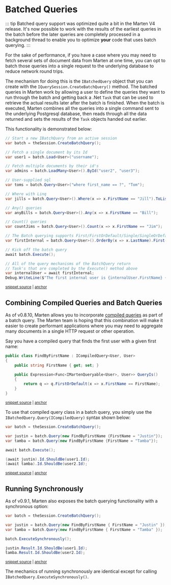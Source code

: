 # Batched Queries

::: tip
Batched query support was optimized quite a bit in the Marten V4 release. It's now possible to work with the results of the earliest
queries in the batch before the later queries are completely processed in a background thread to enable you to optimize **your**
code that uses batch querying.
:::

For the sake of performance, if you have a case where you may need to fetch several sets of document data from Marten
at one time, you can opt to batch those queries into a single request to the underlying database to reduce network round trips.

The mechanism for doing this is the `IBatchedQuery` object that you can create with the `IQuerySession.CreateBatchQuery()` method.
The batched queries in Marten work by allowing a user to define the queries they want to run through the batch and getting back
a .Net `Task` that can be used to retrieve the actual results later after the batch is finished. When the batch is executed,
Marten combines all the queries into a single command sent to the underlying Postgresql database, then reads through all
the data returned and sets the results of the `Task` objects handed out earlier.

This functionality is demonstrated below:

<!-- snippet: sample_using-batch-query -->
<a id='snippet-sample_using-batch-query'></a>
```cs
// Start a new IBatchQuery from an active session
var batch = theSession.CreateBatchQuery();

// Fetch a single document by its Id
var user1 = batch.Load<User>("username");

// Fetch multiple documents by their id's
var admins = batch.LoadMany<User>().ById("user2", "user3");

// User-supplied sql
var toms = batch.Query<User>("where first_name == ?", "Tom");

// Where with Linq
var jills = batch.Query<User>().Where(x => x.FirstName == "Jill").ToList();

// Any() queries
var anyBills = batch.Query<User>().Any(x => x.FirstName == "Bill");

// Count() queries
var countJims = batch.Query<User>().Count(x => x.FirstName == "Jim");

// The Batch querying supports First/FirstOrDefault/Single/SingleOrDefault() selectors:
var firstInternal = batch.Query<User>().OrderBy(x => x.LastName).First(x => x.Internal);

// Kick off the batch query
await batch.Execute();

// All of the query mechanisms of the BatchQuery return
// Task's that are completed by the Execute() method above
var internalUser = await firstInternal;
Debug.WriteLine($"The first internal user is {internalUser.FirstName} {internalUser.LastName}");
```
<sup><a href='https://github.com/JasperFx/marten/blob/master/src/Marten.Testing/Services/BatchedQuerying/batched_querying_acceptance_Tests.cs#L543-L575' title='Snippet source file'>snippet source</a> | <a href='#snippet-sample_using-batch-query' title='Start of snippet'>anchor</a></sup>
<!-- endSnippet -->

## Combining Compiled Queries and Batch Queries

As of v0.8.10, Marten allows you to incorporate [compiled queries](/guide/documents/querying/compiled-queries) as part of a batch query. The Marten team is hoping that this combination will make it easier to create performant applications where you may need to aggregate many documents in a single HTTP request or other operation.

Say you have a compiled query that finds the first user with a given first name:

<!-- snippet: sample_FindByFirstName -->
<a id='snippet-sample_findbyfirstname'></a>
```cs
public class FindByFirstName : ICompiledQuery<User, User>
{
    public string FirstName { get; set; }

    public Expression<Func<IMartenQueryable<User>, User>> QueryIs()
    {
        return q => q.FirstOrDefault(x => x.FirstName == FirstName);
    }
}
```
<sup><a href='https://github.com/JasperFx/marten/blob/master/src/Marten.Testing/Services/BatchedQuerying/batched_querying_acceptance_Tests.cs#L134-L144' title='Snippet source file'>snippet source</a> | <a href='#snippet-sample_findbyfirstname' title='Start of snippet'>anchor</a></sup>
<!-- endSnippet -->

To use that compiled query class in a batch query, you simply use the `IBatchedQuery.Query(ICompiledQuery)` syntax shown below:

<!-- snippet: sample_batch-query-with-compiled-queries -->
<a id='snippet-sample_batch-query-with-compiled-queries'></a>
```cs
var batch = theSession.CreateBatchQuery();

var justin = batch.Query(new FindByFirstName {FirstName = "Justin"});
var tamba = batch.Query(new FindByFirstName {FirstName = "Tamba"});

await batch.Execute();

(await justin).Id.ShouldBe(user1.Id);
(await tamba).Id.ShouldBe(user2.Id);
```
<sup><a href='https://github.com/JasperFx/marten/blob/master/src/Marten.Testing/Services/BatchedQuerying/batched_querying_acceptance_Tests.cs#L149-L159' title='Snippet source file'>snippet source</a> | <a href='#snippet-sample_batch-query-with-compiled-queries' title='Start of snippet'>anchor</a></sup>
<!-- endSnippet -->

## Running Synchronously

As of v0.9.1, Marten also exposes the batch querying functionality with a synchronous option:

<!-- snippet: sample_batch-query-with-compiled-queries-synchronously -->
<a id='snippet-sample_batch-query-with-compiled-queries-synchronously'></a>
```cs
var batch = theSession.CreateBatchQuery();

var justin = batch.Query(new FindByFirstName { FirstName = "Justin" });
var tamba = batch.Query(new FindByFirstName { FirstName = "Tamba" });

batch.ExecuteSynchronously();

justin.Result.Id.ShouldBe(user1.Id);
tamba.Result.Id.ShouldBe(user2.Id);
```
<sup><a href='https://github.com/JasperFx/marten/blob/master/src/Marten.Testing/Services/BatchedQuerying/batched_querying_acceptance_Tests.cs#L165-L175' title='Snippet source file'>snippet source</a> | <a href='#snippet-sample_batch-query-with-compiled-queries-synchronously' title='Start of snippet'>anchor</a></sup>
<!-- endSnippet -->

The mechanics of running synchronously are identical except for calling `IBatchedQuery.ExecuteSynchronously()`.
